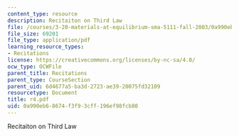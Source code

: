 ```yaml
---
content_type: resource
description: Recitaiton on Third Law
file: /courses/3-20-materials-at-equilibrium-sma-5111-fall-2003/0a990eb68674f3f93cff196ef98fcb80_r4.pdf
file_size: 69201
file_type: application/pdf
learning_resource_types:
- Recitations
license: https://creativecommons.org/licenses/by-nc-sa/4.0/
ocw_type: OCWFile
parent_title: Recitations
parent_type: CourseSection
parent_uid: 6d4677a5-ba3d-2723-ae39-20075fd32109
resourcetype: Document
title: r4.pdf
uid: 0a990eb6-8674-f3f9-3cff-196ef98fcb80
---
```

Recitaiton on Third Law
